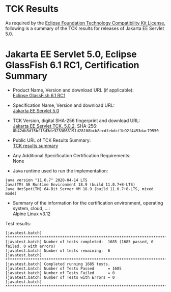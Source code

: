TCK Results
===========

As required by the
[Eclipse Foundation Technology Compatibility Kit License](https://www.eclipse.org/legal/tck.php),
following is a summary of the TCK results for releases of Jakarta EE Servlet 5.0.

# Jakarta EE Servlet 5.0, Eclipse GlassFish 6.1 RC1, Certification Summary

- Product Name, Version and download URL (if applicable): <br/>
  [Eclipse GlassFish 6.1 RC1](https://download.eclipse.org/ee4j/glassfish/glassfish-6.1.0-RC1.zip)
  
- Specification Name, Version and download URL: <br/>
  [Jakarta EE Servlet 5.0](https://jakarta.ee/specifications/servlet/5.0/)

- TCK Version, digital SHA-256 fingerprint and download URL: <br/>
  [Jakarta EE Servlet TCK, 5.0.2](https://download.eclipse.org/ee4j/jakartaee-tck/jakartaee9-eftl/promoted/jakarta-servlet-tck-5.0.2.zip), 
  SHA-256: `8b42db3d15bf13d3de3233063191d28108bcb8ecdfebdcf1b92f4453dac79550`
  
- Public URL of TCK Results Summary: <br/>
  [TCK results summary](./TCK-Results-6.1-RC1)

- Any Additional Specification Certification Requirements: <br/>
  None

- Java runtime used to run the implementation: <br/>
```
java version "11.0.7" 2020-04-14 LTS
Java(TM) SE Runtime Environment 18.9 (build 11.0.7+8-LTS)
Java HotSpot(TM) 64-Bit Server VM 18.9 (build 11.0.7+8-LTS, mixed mode)
```

- Summary of the information for the certification environment, operating system, cloud, ...: <br/>
  Alpine Linux v3.12

Test results:

```
[javatest.batch] ********************************************************************************
[javatest.batch] Number of tests completed:  1685 (1685 passed, 0 failed, 0 with errors)
[javatest.batch] Number of tests remaining:  6
[javatest.batch] ********************************************************************************
[javatest.batch] Completed running 1685 tests.
[javatest.batch] Number of Tests Passed      = 1685
[javatest.batch] Number of Tests Failed      = 0
[javatest.batch] Number of Tests with Errors = 0
[javatest.batch] ********************************************************************************
```